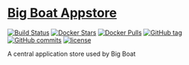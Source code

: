 [Big Boat Appstore](https://www.youtube.com/watch?v=avaSdC0QOUM)
================

[![Build Status](https://circleci.com/gh/ICTU/appstore/tree/master.png?style=shield&circle-token=68c2ce7f74cbf69acd1d17788c0bfd27ca83fd79)](https://circleci.com/gh/ICTU/appstore/tree/master) [![Docker Stars](https://img.shields.io/docker/stars/ictu/appstore.svg?style=flat-round)](https://hub.docker.com/r/ictu/appstore/) [![Docker Pulls](https://img.shields.io/docker/pulls/ictu/appstore.svg?style=flat-round)](https://hub.docker.com/r/ictu/appstore) [![GitHub tag](https://img.shields.io/github/tag/ictu/appstore.svg?maxAge=2592000?style=plastic)]() [![GitHub commits](https://img.shields.io/github/commits-since/ictu/appstore/4.0.0.svg?maxAge=2592000?style=plastic)]() [![license](https://img.shields.io/github/license/ictu/appstore.svg?maxAge=2592000?style=plastic)]()

A central application store used by Big Boat
